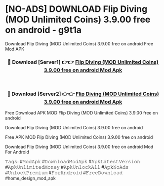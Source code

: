 # [NO-ADS] DOWNLOAD Flip Diving (MOD Unlimited Coins) 3.9.00 free on android - g9t1a
Download Flip Diving (MOD Unlimited Coins) 3.9.00 free on android Free Mod APK

<div align="center">
<h3>🔴 Download [Server1] 👉👉 <a href="https://apk-comot.site?title=Flip_Diving_(MOD_Unlimited_Coins)_3.9.00_free_on_android">Flip Diving (MOD Unlimited Coins) 3.9.00 free on android Mod Apk</a></h3><br>

<h3>🔴 Download [Server2] 👉👉 <a href="https://apk-comot.site?title=Flip_Diving_(MOD_Unlimited_Coins)_3.9.00_free_on_android">Flip Diving (MOD Unlimited Coins) 3.9.00 free on android Mod Apk</a></h3>
</div>


Free Download APK MOD Flip Diving (MOD Unlimited Coins) 3.9.00 free on android

Download Flip Diving (MOD Unlimited Coins) 3.9.00 free on android 

Free APK MOD Flip Diving (MOD Unlimited Coins) 3.9.00 free on android 

Download Flip Diving (MOD Unlimited Coins) 3.9.00 free on android Mod For Android

𝚃𝚊𝚐𝚜: #𝙼𝚘𝚍𝙰𝚙𝚔 #𝙳𝚘𝚠𝚗𝚕𝚘𝚊𝚍𝙼𝚘𝚍𝙰𝚙𝚔 #𝙰𝚙𝚔𝙻𝚊𝚝𝚎𝚜𝚝𝚅𝚎𝚛𝚜𝚒𝚘𝚗 #𝙰𝚙𝚔𝚄𝚗𝚕𝚒𝚖𝚒𝚝𝚎𝚍𝙼𝚘𝚗𝚎𝚢 #𝙰𝚙𝚔𝚄𝚗𝚕𝚘𝚌𝚔𝙰𝚕𝚕 #𝙰𝚙𝚔𝙽𝚘𝙰𝚍𝚜 #𝚄𝚗𝚕𝚘𝚌𝚔𝙿𝚛𝚎𝚖𝚒𝚞𝚖 #𝙵𝚘𝚛𝙰𝚗𝚍𝚛𝚘𝚒𝚍 #𝙵𝚛𝚎𝚎𝙳𝚘𝚠𝚗𝚕𝚘𝚊𝚍 #home_design_mod_apk